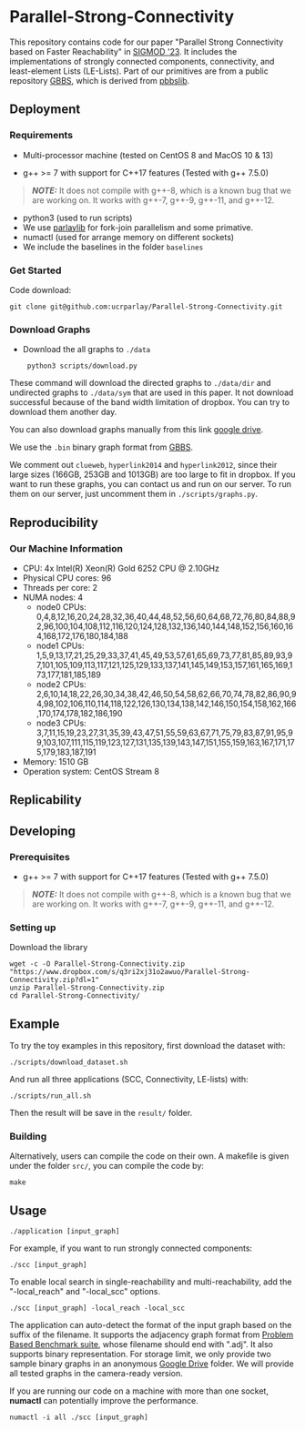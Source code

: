 Parallel-Strong-Connectivity 
====================== 
This repository contains code for our paper "Parallel Strong Connectivity based on Faster Reachability" in [SIGMOD '23](https://dl.acm.org/doi/10.1145/3589259). It includes the implementations of strongly connected components, connectivity, and least-element Lists (LE-Lists). Part of our primitives are from a public repository [GBBS](https://github.com/ParAlg/gbbs), which is derived from [pbbslib](https://github.com/cmuparlay/pbbslib).  




## Deployment

### Requirements 

- Multi-processor machine (tested on CentOS 8 and MacOS 10 & 13)

* g++ &gt;= 7 with support for C++17 features (Tested with g++ 7.5.0)

> **_NOTE:_**  It does not compile with g++-8, which is a known bug that we are working on. It works with g++-7, g++-9, g++-11, and g++-12.  

- python3 (used to run scripts)
- We use [parlaylib](https://github.com/cmuparlay/parlaylib) for fork-join parallelism and some primative.
- numactl (used for arrange memory on different sockets)
- We include the baselines in the folder `baselines`

### Get Started

Code download:

```
git clone git@github.com:ucrparlay/Parallel-Strong-Connectivity.git
```
<!-- 
We provide 3 small directed graphs as examples. They are located in `./data/directed`. Run the following commands to check if the deployment was successful:

```
make -j
python3 scripts/test.py
``` -->

### Download Graphs

- Download the all graphs to `./data`

  ``` python3 scripts/download.py```

These command will download the directed graphs to `./data/dir` and undirected graphs to `./data/sym` that are used in this paper. It not download successful because of the band width limitation of dropbox. You can try to download them another day.

You can also download graphs manually from this link [google drive](https://drive.google.com/drive/folders/1ZuhfaLmdL-EyOiWYqZGD1rOy_oSFRWe4?usp=sharing).

We use the `.bin` binary graph format from [GBBS](https://github.com/ParAlg/gbbs).

We comment out `clueweb`, `hyperlink2014` and `hyperlink2012`, since their large sizes (166GB, 253GB and 1013GB) are too large to fit in dropbox. If you want to run these graphs, you can contact us and run on our server. To run them on our server, just uncomment them in `./scripts/graphs.py`. 

<!-- For ClueWeb, it is too large to fit in dropbox. You can find it at [Web Data Commons](http://webdatacommons.org/hyperlinkgraph/). -->


## Reproducibility

### Our Machine Information
- CPU: 4x Intel(R) Xeon(R) Gold 6252 CPU @ 2.10GHz
- Physical CPU cores: 96
- Threads per core: 2
- NUMA nodes: 4
  - node0 CPUs: 0,4,8,12,16,20,24,28,32,36,40,44,48,52,56,60,64,68,72,76,80,84,88,92,96,100,104,108,112,116,120,124,128,132,136,140,144,148,152,156,160,164,168,172,176,180,184,188
  - node1 CPUs: 1,5,9,13,17,21,25,29,33,37,41,45,49,53,57,61,65,69,73,77,81,85,89,93,97,101,105,109,113,117,121,125,129,133,137,141,145,149,153,157,161,165,169,173,177,181,185,189
  - node2 CPUs: 2,6,10,14,18,22,26,30,34,38,42,46,50,54,58,62,66,70,74,78,82,86,90,94,98,102,106,110,114,118,122,126,130,134,138,142,146,150,154,158,162,166,170,174,178,182,186,190
  - node3 CPUs: 3,7,11,15,19,23,27,31,35,39,43,47,51,55,59,63,67,71,75,79,83,87,91,95,99,103,107,111,115,119,123,127,131,135,139,143,147,151,155,159,163,167,171,175,179,183,187,191
- Memory: 1510 GB
- Operation system: CentOS Stream 8

## Replicability





## Developing

### Prerequisites 
* g++ &gt;= 7 with support for C++17 features (Tested with g++ 7.5.0)

> **_NOTE:_**  It does not compile with g++-8, which is a known bug that we are working on. It works with g++-7, g++-9, g++-11, and g++-12.  

### Setting up 
Download the library
```shell
wget -c -O Parallel-Strong-Connectivity.zip "https://www.dropbox.com/s/q3ri2xj31o2awuo/Parallel-Strong-Connectivity.zip?dl=1"  
unzip Parallel-Strong-Connectivity.zip   
cd Parallel-Strong-Connectivity/  
```

## Example
To try the toy examples in this repository, first download the dataset with:  
```shell
./scripts/download_dataset.sh  
```
And run all three applications (SCC, Connectivity, LE-lists) with:  
```shell
./scripts/run_all.sh  
```
Then the result will be save in the ``result/`` folder.  

### Building
Alternatively, users can compile the code on their own. A makefile is given under the folder ``src/``, you can compile the code by:  
```shell
make 
```

## Usage
```shell
./application [input_graph]  
```
For example, if you want to run strongly connected components: 
```shell
./scc [input_graph]  
```
To enable local search in single-reachability and multi-reachability, add the "-local\_reach" and "-local\_scc" options.

```shell
./scc [input_graph] -local_reach -local_scc  
```

The application can auto-detect the format of the input graph based on the suffix of the filename. It supports the adjacency graph format from [Problem Based Benchmark suite](http://www.cs.cmu.edu/~pbbs/benchmarks/graphIO.html), whose filename should end with ".adj". It also supports binary representation. For storage limit, we only provide two sample binary graphs in an anonymous [Google Drive](https://drive.google.com/drive/folders/1ztlrVgfLlmbR-McyhiRCtDYoMcR9Tyq3?usp=sharing) folder. We will provide all tested graphs in the camera-ready version.  

If you are running our code on a machine with more than one socket, **numactl** can potentially improve the performance.  
```shell
numactl -i all ./scc [input_graph]  
```


